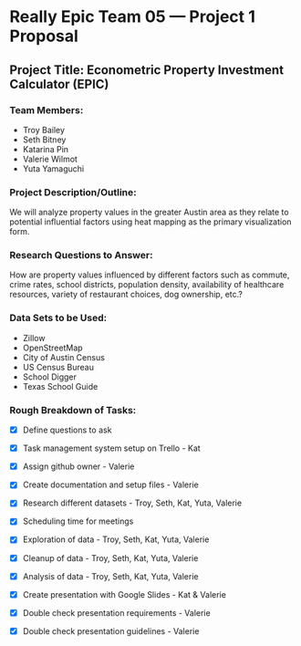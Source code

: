 # Really Epic Team 05 — Project 1 Proposal


## Project Title:   Econometric Property Investment Calculator (EPIC)

### Team Members: 
- Troy Bailey
- Seth Bitney
- Katarina Pin
- Valerie Wilmot
- Yuta Yamaguchi

### Project Description/Outline:  
We will analyze property values in the greater Austin area as they relate to potential influential factors using heat mapping as the primary visualization form.

### Research Questions to Answer: 
How are property values influenced by different factors such as commute, crime rates, school districts, population density, availability of healthcare resources, variety of restaurant choices, dog ownership, etc.?

### Data Sets to be Used: 
* Zillow
* OpenStreetMap
* City of Austin Census
* US Census Bureau
* School Digger
* Texas School Guide

### Rough Breakdown of Tasks:
- [x] Define questions to ask
- [x] Task management system setup on Trello - Kat
- [x] Assign github owner - Valerie
- [x] Create documentation and setup files - Valerie
- [x] Research different datasets - Troy, Seth, Kat, Yuta, Valerie
- [x] Scheduling time for meetings
- [x] Exploration of data - Troy, Seth, Kat, Yuta, Valerie
- [x] Cleanup of data - Troy, Seth, Kat, Yuta, Valerie
- [x] Analysis of data - Troy, Seth, Kat, Yuta, Valerie
- [x] Create presentation with Google Slides - Kat & Valerie
- [x] Double check presentation requirements - Valerie
- [x] Double check presentation guidelines - Valerie



